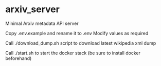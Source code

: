 # arxiv_server
Minimal Arxiv metadata API server

Copy .env.example and rename it to .env Modify values as required

Call ./download_dump.sh script to download latest wikipedia xml dump

Call ./start.sh to start the docker stack (be sure to install docker beforehand)
